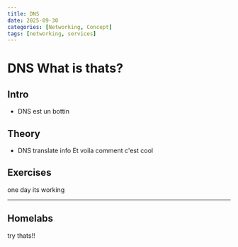 ```yaml
---
title: DNS
date: 2025-09-30
categories: [Networking, Concept]
tags: [networking, services]
---
```


# DNS What is thats?

## Intro
- DNS est un bottin


## Theory
- DNS translate info
Et voila comment c'est cool

## Exercises
one day its working

---

## Homelabs

try thats!!